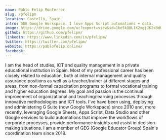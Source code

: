 ```yaml
---
name: Pablo Felip Monferrer  
slug: /pfelipm  
location: Castelló, Spain  
intro: GDE Google Workspace. I love Apps Script automations + data.  
image: https://drive.google.com/uc?export=view&id=1ke5kQOL1K2xgjJK2sBdOAamuow6llh8Q  
github: https://github.com/pfelipm/  
linkedin: https://www.linkedin.com/in/pfelipm/  
twitter: https://twitter.com/pfelipm/  
website: https://pablofelip.online/  
facebook:
---
```


I am the head of studies, ICT and quality management in a private educational institution in Spain. Most of my professional career has been closely related to education, both at internal management and quality assurance positions as well as a teacher/trainer at different stages and areas, from non-formal capacitation programs to formal vocational training and higher education degrees. My goal and passion is the continual improvement of organizational and teaching/learning processes through innovative methodologies and ICT tools. I've have been using, deploying and administering G Suite (now Google Workspace) since 2010 and, more recently, leveraging Google Sheets, Apps Script, Data Studio and other Google services to build automations that improve the workflows of corporate processes, provide performance insights and assist in decision-making situations. I am a member of GEG (Google Educator Group) Spain's coordination team since 2018.
